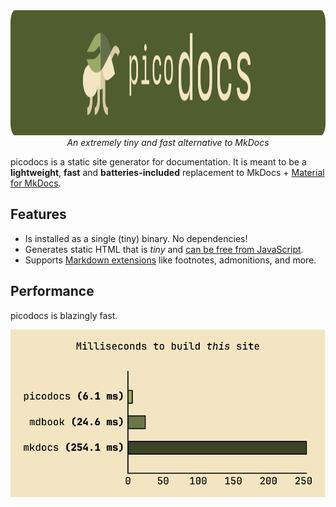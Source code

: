 <center>
<img src="banner.png" height="200">
<em>An extremely tiny and fast alternative to MkDocs</em>
</center>

picodocs is a static site generator for documentation. It is meant to be a **lightweight**, **fast** and **batteries-included** replacement to MkDocs + [Material for MkDocs](https://squidfunk.github.io/mkdocs-material/).

## Features

- Is installed as a single (tiny) binary. No dependencies!
- Generates static HTML that is _tiny_ and [can be free from JavaScript](about/no-javascript.md).
- Supports [Markdown extensions](about/markdown-extensions.md) like footnotes, admonitions, and more.

## Performance

picodocs is blazingly fast. 

![Plot of benchmark comparison](benchmark_plot.svg)
